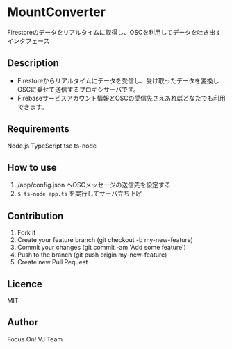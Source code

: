 # MountConverter
Firestoreのデータをリアルタイムに取得し、OSCを利用してデータを吐き出すインタフェース

## Description
- Firestoreからリアルタイムにデータを受信し、受け取ったデータを変換しOSCに乗せて送信するプロキシサーバです。
- Firebaseサービスアカウント情報とOSCの受信先さえあればどなたでも利用できます。

## Requirements
Node.js
TypeScript
tsc
ts-node

## How to use
1. /app/config.json へOSCメッセージの送信先を設定する
2. `$ ts-node app.ts` を実行してサーバ立ち上げ

## Contribution
1. Fork it
2. Create your feature branch (git checkout -b my-new-feature)
3. Commit your changes (git commit -am 'Add some feature')
4. Push to the branch (git push origin my-new-feature)
5. Create new Pull Request

## Licence
MIT

## Author
Focus On! VJ Team